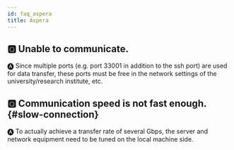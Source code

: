 ```yaml
---
id: faq_aspera
title: Aspera
---
```



## &#x1F180; Unable to communicate.

&#x1F150; Since multiple ports (e.g. port 33001 in addition to the ssh port) are used for data transfer, these ports must be free in the network settings of the university/research institute, etc.


## &#x1F180;  Communication speed is not fast enough. {#slow-connection}

&#x1F150; To actually achieve a transfer rate of several Gbps, the server and network equipment need to be tuned on the local machine side.


